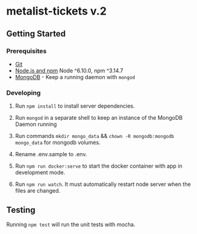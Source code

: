 # metalist-tickets v.2
## Getting Started

### Prerequisites

- [Git](https://git-scm.com/)
- [Node.js and npm](nodejs.org) Node ^6.10.0, npm ^3.14.7
- [MongoDB](https://www.mongodb.org/) - Keep a running daemon with `mongod`

### Developing

1. Run `npm install` to install server dependencies.

2. Run `mongod` in a separate shell to keep an instance of the MongoDB Daemon running

3. Run commands `mkdir mongo_data` && `chown -R mongodb:mongodb mongo_data` for mongodb volumes.

4. Rename .env.sample to .env.

5. Run `npm run docker:serve` to start the docker container with app in development mode.

6. Run `npm run watch`. It must automatically restart node server when the files are changed.

## Testing

Running `npm test` will run the unit tests with mocha.
